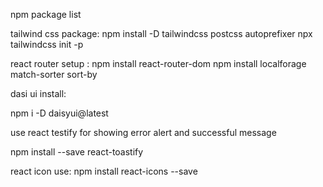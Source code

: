 npm package list

tailwind css package:
 npm install -D tailwindcss postcss autoprefixer
 npx tailwindcss init -p

react router setup :
npm install react-router-dom
npm install localforage match-sorter sort-by


dasi ui install:

npm i -D daisyui@latest

use react testify for showing error alert and successful message

npm install --save react-toastify



react icon use:
npm install react-icons --save